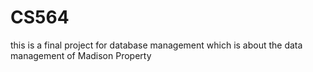 # CS564
this is a final project for database management which is about the data management of Madison Property
